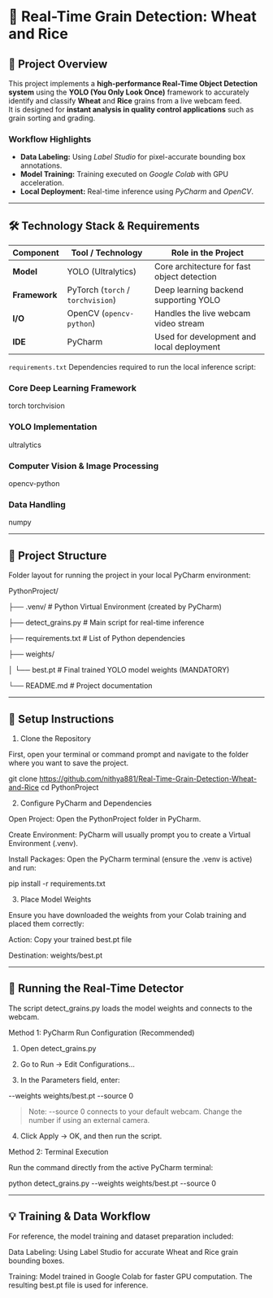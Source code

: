 # 🌾 Real-Time Grain Detection: Wheat and Rice

## **🎯 Project Overview**
This project implements a **high-performance Real-Time Object Detection system** using the **YOLO (You Only Look Once)** framework to accurately identify and classify **Wheat** and **Rice** grains from a live webcam feed.  
It is designed for **instant analysis in quality control applications** such as grain sorting and grading.

### Workflow Highlights
- **Data Labeling:** Using *Label Studio* for pixel-accurate bounding box annotations.  
- **Model Training:** Training executed on *Google Colab* with GPU acceleration.  
- **Local Deployment:** Real-time inference using *PyCharm* and *OpenCV*.

---

## 🛠️ Technology Stack & Requirements

| Component | Tool / Technology | Role in the Project |
|------------|-------------------|---------------------|
| **Model** | YOLO (Ultralytics) | Core architecture for fast object detection |
| **Framework** | PyTorch (`torch` / `torchvision`) | Deep learning backend supporting YOLO |
| **I/O** | OpenCV (`opencv-python`) | Handles the live webcam video stream |
| **IDE** | PyCharm | Used for development and local deployment |

`requirements.txt`
Dependencies required to run the local inference script:

### Core Deep Learning Framework
torch
torchvision

### YOLO Implementation
ultralytics

### Computer Vision & Image Processing
opencv-python

### Data Handling
numpy


---

## 📁 Project Structure
Folder layout for running the project in your local PyCharm environment:

PythonProject/

├── .venv/   # Python Virtual Environment (created by PyCharm)

├── detect_grains.py         # Main script for real-time inference

├── requirements.txt         # List of Python dependencies

├── weights/

│   └── best.pt              # Final trained YOLO model weights (MANDATORY)

└── README.md                # Project documentation


---

## 🚀 Setup Instructions

1. Clone the Repository
 
 First, open your terminal or command prompt and navigate to the folder where you want to save the project.

git clone https://github.com/nithya881/Real-Time-Grain-Detection-Wheat-and-Rice
cd PythonProject

2. Configure PyCharm and Dependencies

Open Project: Open the PythonProject folder in PyCharm.

Create Environment: PyCharm will usually prompt you to create a Virtual Environment (.venv).

Install Packages:
Open the PyCharm terminal (ensure the .venv is active) and run:

pip install -r requirements.txt


3. Place Model Weights

Ensure you have downloaded the weights from your Colab training and placed them correctly:

Action: Copy your trained best.pt file

Destination: weights/best.pt



---

## 🏃 Running the Real-Time Detector

The script detect_grains.py loads the model weights and connects to the webcam.

Method 1: PyCharm Run Configuration (Recommended)

1. Open detect_grains.py


2. Go to Run → Edit Configurations...


3. In the Parameters field, enter:

--weights weights/best.pt --source 0

> Note: --source 0 connects to your default webcam. Change the number if using an external camera.




4. Click Apply → OK, and then run the script.



Method 2: Terminal Execution

Run the command directly from the active PyCharm terminal:

python detect_grains.py --weights weights/best.pt --source 0


---

## 💡 Training & Data Workflow

For reference, the model training and dataset preparation included:

Data Labeling: Using Label Studio for accurate Wheat and Rice grain bounding boxes.

Training: Model trained in Google Colab for faster GPU computation.
The resulting best.pt file is used for inference.
